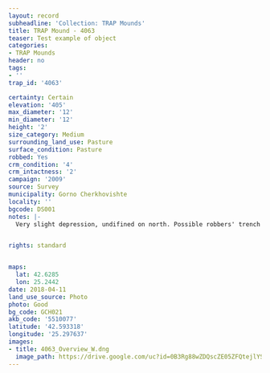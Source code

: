 ```yaml
---
layout: record
subheadline: 'Collection: TRAP Mounds'
title: TRAP Mound - 4063
teaser: Test example of object
categories:
- TRAP Mounds
header: no
tags:
- ''
trap_id: '4063'

certainty: Certain
elevation: '405'
max_diameter: '12'
min_diameter: '12'
height: '2'
size_category: Medium
surrounding_land_use: Pasture
surface_condition: Pasture
robbed: Yes
crm_condition: '4'
crm_intactness: '2'
campaign: '2009'
source: Survey
municipality: Gorno Cherkhovishte
locality: ''
bgcode: DS001
notes: |-
  Very slight depression, undifined on north. Possible robbers' trench or erosion.


rights: standard


maps:
  lat: 42.6285
  lon: 25.2442
date: 2018-04-11
land_use_source: Photo
photo: Good
bg_code: GCH021
akb_code: '5510077'
latitude: '42.593318'
longitude: '25.297637'
images:
- title: 4063_Overview_W.dng
  image_path: https://drive.google.com/uc?id=0B3Rg88wZDQscZE05ZFQtejlYS2c
---
```

